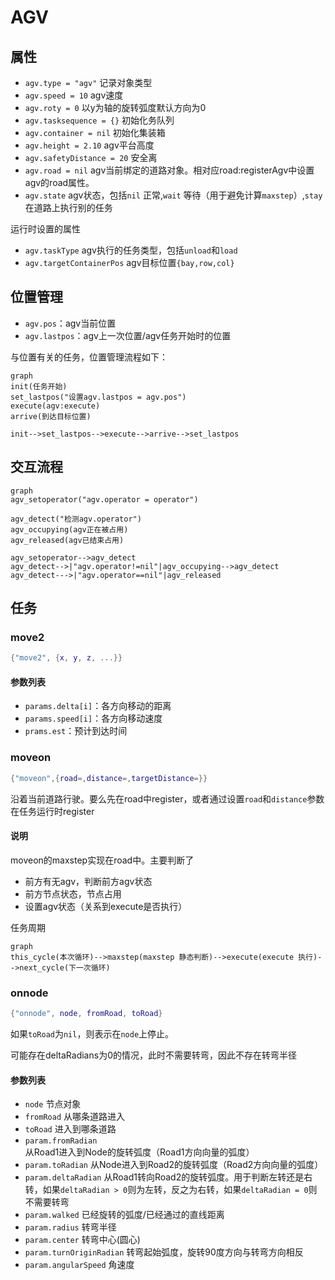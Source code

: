 # AGV

## 属性
- `agv.type = "agv"` 记录对象类型
- `agv.speed = 10` agv速度
- `agv.roty = 0` 以y为轴的旋转弧度默认方向为0
- `agv.tasksequence = {}` 初始化务队列
- `agv.container = nil` 初始化集装箱
- `agv.height = 2.10` agv平台高度
- `agv.safetyDistance = 20` 安全离
- `agv.road = nil` agv当前绑定的道路对象。相对应road:registerAgv中设置agv的road属性。
- `agv.state` agv状态，包括`nil` 正常,`wait` 等待（用于避免计算`maxstep`）,`stay` 在道路上执行别的任务

运行时设置的属性
- `agv.taskType` agv执行的任务类型，包括`unload`和`load`
- `agv.targetContainerPos` agv目标位置`{bay,row,col}`

## 位置管理
- `agv.pos`：agv当前位置
- `agv.lastpos`：agv上一次位置/agv任务开始时的位置

与位置有关的任务，位置管理流程如下：
```mermaid
graph
init(任务开始)
set_lastpos("设置agv.lastpos = agv.pos")
execute(agv:execute)
arrive(到达目标位置)

init-->set_lastpos-->execute-->arrive-->set_lastpos
```

## 交互流程
```mermaid
graph
agv_setoperator("agv.operator = operator")

agv_detect("检测agv.operator")
agv_occupying(agv正在被占用)
agv_released(agv已结束占用)

agv_setoperator-->agv_detect
agv_detect-->|"agv.operator!=nil"|agv_occupying-->agv_detect
agv_detect--->|"agv.operator==nil"|agv_released
```

## 任务

### move2
```lua
{"move2", {x, y, z, ...}}
```

#### 参数列表
- `params.delta[i]`：各方向移动的距离
- `params.speed[i]`：各方向移动速度
- `prams.est`：预计到达时间

### moveon
```lua
{"moveon",{road=,distance=,targetDistance=}}
```
沿着当前道路行驶。要么先在road中register，或者通过设置`road`和`distance`参数在任务运行时register

#### 说明
moveon的maxstep实现在road中。主要判断了
- 前方有无agv，判断前方agv状态
- 前方节点状态，节点占用
- 设置agv状态（关系到execute是否执行）

任务周期
```mermaid
graph
this_cycle(本次循环)-->maxstep(maxstep 静态判断)-->execute(execute 执行)-->next_cycle(下一次循环)
```

### onnode
```lua
{"onnode", node, fromRoad, toRoad}
```

如果`toRoad`为`nil`，则表示在`node`上停止。

可能存在deltaRadians为0的情况，此时不需要转弯，因此不存在转弯半径

#### 参数列表
- `node` 节点对象
- `fromRoad` 从哪条道路进入
- `toRoad` 进入到哪条道路
- `param.fromRadian` 从Road1进入到Node的旋转弧度（Road1方向向量的弧度）
- `param.toRadian` 从Node进入到Road2的旋转弧度（Road2方向向量的弧度）
- `param.deltaRadian` 从Road1转向Road2的旋转弧度。用于判断左转还是右转，如果`deltaRadian > 0`则为左转，反之为右转，如果`deltaRadian = 0`则不需要转弯
- `param.walked` 已经旋转的弧度/已经通过的直线距离
- `param.radius` 转弯半径
- `param.center` 转弯中心(圆心)
- `param.turnOriginRadian` 转弯起始弧度，旋转90度方向与转弯方向相反
- `param.angularSpeed` 角速度